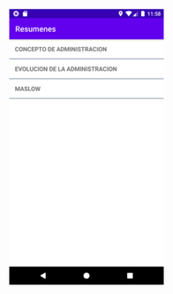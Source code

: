 <img src="https://raw.githubusercontent.com/agustin-bergomi/Listado_Resumenes_Administracion/master/Screenshot_1604761131.png" style="max-width:100%;" width="280">
